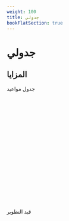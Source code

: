 ```yaml
---
weight: 100
title: جدولي
bookFlatSection: true
---
```

# جدولي
## المزايا
جدول مواعيد

<pre  id="elm-main"></pre >


<br >
<br >
<pre id="elm-test"></pre>

<br >
<br >
<br >
<br>
<br >
<br >
<br >
<br >
<br >
<br >
<br >
<br >
<br >
قيد التطوير
